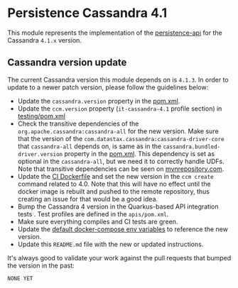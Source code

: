 # Persistence Cassandra 4.1

This module represents the implementation of the [persistence-api](../persistence-api) for the Cassandra `4.1.x` version.

## Cassandra version update

The current Cassandra version this module depends on is `4.1.3`.
In order to update to a newer patch version, please follow the guidelines below:

* Update the `cassandra.version` property in the [pom.xml](pom.xml).
* Update the `ccm.version` property (`it-cassandra-4.1` profile section) in [testing/pom.xml](../testing/pom.xml) 
* Check the transitive dependencies of the `org.apache.cassandra:cassandra-all` for the new version.
Make sure that the version of the `com.datastax.cassandra:cassandra-driver-core` that `cassandra-all` depends on, is same as in the `cassandra.bundled-driver.version` property in the [pom.xml](pom.xml).
This dependency is set as optional in the `cassandra-all`, but we need it to correctly handle UDFs.
Note that transitive dependencies can be seen on [mvnrepository.com](https://mvnrepository.com/artifact/org.apache.cassandra/cassandra-all/4.1.3).
* Update the [CI Dockerfile](../ci/Dockerfile) and set the new version in the `ccm create` command related to 4.0.
Note that this will have no effect until the docker image is rebuilt and pushed to the remote repository, thus creating an issue for that would be a good idea.
* Bump the Cassandra 4 version in the Quarkus-based API integration tests . Test profiles are defined in the `apis/pom.xml`.
* Make sure everything compiles and CI tests are green.
* Update the [default docker-compose env variables](../docker-compose/cassandra-4.1/.env) to reference the new version.
* Update this `README.md` file with the new or updated instructions.

It's always good to validate your work against the pull requests that bumped the version in the past:

    NONE YET
